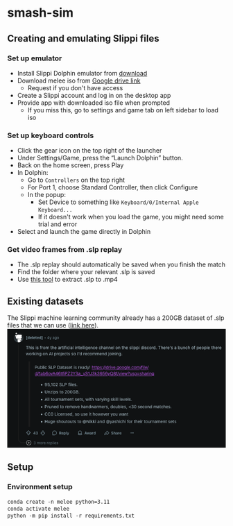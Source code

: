 # smash-sim
## Creating and emulating Slippi files
### Set up emulator
* Install Slippi Dolphin emulator from [download](https://slippi.gg/downloads)
* Download melee iso from [Google drive link](https://drive.google.com/drive/u/1/folders/1JYTWe0uDXC9w49NOPqWBP2-KFzlJ0Gqj)
    * Request if you don't have access
* Create a Slippi account and log in on the desktop app
* Provide app with downloaded iso file when prompted
    * If you miss this, go to settings and game tab on left sidebar to load iso

### Set up keyboard controls
* Click the gear icon on the top right of the launcher
* Under Settings/Game, press the “Launch Dolphin” button.
* Back on the home screen, press Play
* In Dolphin:
    - Go to `Controllers` on the top right
    - For Port 1, choose Standard Controller, then click Configure
    - In the popup:
        - Set Device to something like `Keyboard/0/Internal Apple Keyboard...`
        - If it doesn't work when you load the game, you might need some trial and error
* Select and launch the game directly in Dolphin

### Get video frames from .slp replay
* The .slp replay should automatically be saved when you finish the match
* Find the folder where your relevant .slp is saved
* Use [this tool](https://github.com/cbartsch/Slippipedia) to extract .slp to .mp4

## Existing datasets
The Slippi machine learning community already has a 200GB dataset of .slp files that we 
can use ([link here](https://drive.google.com/file/d/1ab6ovA46tfiPZ2Y3a_yS1J3k3656yQ8f/view)).
![Slippi ML dataset info](images/slippi_dataset_info.png)

## Setup
### Environment setup
```
conda create -n melee python=3.11
conda activate melee
python -m pip install -r requirements.txt
```